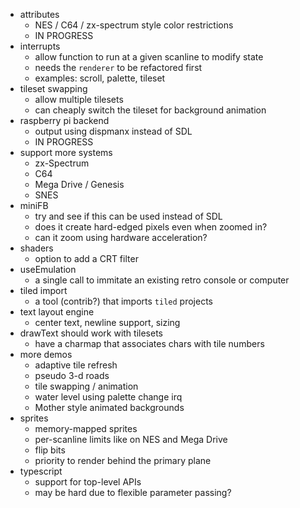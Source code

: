 * attributes
  * NES / C64 / zx-spectrum style color restrictions
  * IN PROGRESS
* interrupts
  * allow function to run at a given scanline to modify state
  * needs the `renderer` to be refactored first
  * examples: scroll, palette, tileset
* tileset swapping
  * allow multiple tilesets
  * can cheaply switch the tileset for background animation
* raspberry pi backend
  * output using dispmanx instead of SDL
  * IN PROGRESS
* support more systems
  * zx-Spectrum
  * C64
  * Mega Drive / Genesis
  * SNES
* miniFB
  * try and see if this can be used instead of SDL
  * does it create hard-edged pixels even when zoomed in?
  * can it zoom using hardware acceleration?
* shaders
  * option to add a CRT filter
* useEmulation
  * a single call to immitate an existing retro console or computer
* tiled import
  * a tool (contrib?) that imports `tiled` projects
* text layout engine
  * center text, newline support, sizing
* drawText should work with tilesets
  * have a charmap that associates chars with tile numbers
* more demos
  * adaptive tile refresh
  * pseudo 3-d roads
  * tile swapping / animation
  * water level using palette change irq
  * Mother style animated backgrounds
* sprites
  * memory-mapped sprites
  * per-scanline limits like on NES and Mega Drive
  * flip bits
  * priority to render behind the primary plane
* typescript
  * support for top-level APIs
  * may be hard due to flexible parameter passing?